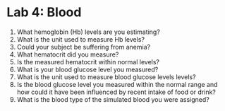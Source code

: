 # Lab 4: Blood

1. What hemoglobin (Hb) levels are you estimating?
2. What is the unit used to measure Hb levels?
3. Could your subject be suffering from anemia?
4. What hematocrit did you measure?
5. Is the measured hematocrit within normal levels?
6. What is your blood glucose level you measured?
7. What is the unit used to measure blood glucose levels levels?
8. Is the blood glucose level you measured within the normal range and how could it have been
   influenced by recent intake of food or drink?
9. What is the blood type of the simulated blood you were assigned?